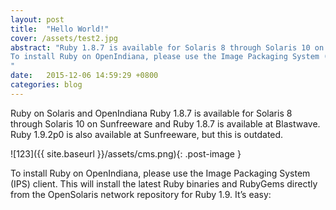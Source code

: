 ```yaml
---
layout: post
title:  "Hello World!"
cover: /assets/test2.jpg
abstract: "Ruby 1.8.7 is available for Solaris 8 through Solaris 10 on Sunfreeware and Ruby 1.8.7 is available at Blastwave. Ruby 1.9.2p0 is also available at Sunfreeware, but this is outdated. </br>
To install Ruby on OpenIndiana, please use the Image Packaging System (IPS) client. This will install the latest Ruby binaries and RubyGems directly from the OpenSolaris network repository for Ruby 1.9. It’s easy:
"
date:   2015-12-06 14:59:29 +0800
categories: blog
---
```

Ruby on Solaris and OpenIndiana
Ruby 1.8.7 is available for Solaris 8 through Solaris 10 on Sunfreeware and Ruby 1.8.7 is available at Blastwave. Ruby 1.9.2p0 is also available at Sunfreeware, but this is outdated.

![123]({{ site.baseurl }}/assets/cms.png){: .post-image }

To install Ruby on OpenIndiana, please use the Image Packaging System (IPS) client. This will install the latest Ruby binaries and RubyGems directly from the OpenSolaris network repository for Ruby 1.9. It’s easy: